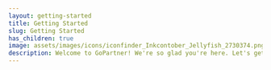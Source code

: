 ```yaml
---
layout: getting-started
title: Getting Started
slug: Getting Started
has_children: true
image: assets/images/icons/iconfinder_Inkcontober_Jellyfish_2730374.png
description: Welcome to GoPartner! We're so glad you're here. Let's get started!
---
```

